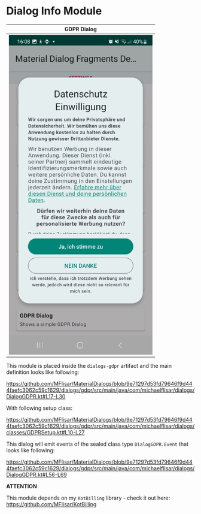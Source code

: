 # Dialog Info Module

| GDPR Dialog  |
| :---: |
| ![Dialog](../images/dialog_gdpr1.jpg?raw=true "Dialog") |

This module is placed inside the `dialogs-gdpr` artifact and the main definition looks like following:

https://github.com/MFlisar/MaterialDialogs/blob/9e71297d53fd79646f9d444faefc3062c59c1629/dialogs/gdpr/src/main/java/com/michaelflisar/dialogs/DialogGDPR.kt#L17-L30

With following setup class:

https://github.com/MFlisar/MaterialDialogs/blob/9e71297d53fd79646f9d444faefc3062c59c1629/dialogs/gdpr/src/main/java/com/michaelflisar/dialogs/classes/GDPRSetup.kt#L10-L27

This dialog will emit events of the sealed class type `DialogGDPR.Event` that looks like following:

https://github.com/MFlisar/MaterialDialogs/blob/9e71297d53fd79646f9d444faefc3062c59c1629/dialogs/gdpr/src/main/java/com/michaelflisar/dialogs/DialogGDPR.kt#L56-L69

**ATTENTION**

This module depends on my `KotBilling` library - check it out here: https://github.com/MFlisar/KotBilling
